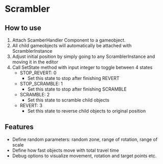 # Scrambler

## How to use
1. Attach ScamberHandler Component to a gameobject.
2. All child gameobjects will automatically be attached with ScramblerInstance
3. Adjust initial position by simply going to any ScramblerInstance and moving it in the editor
4. Call SetState method with input integer to toggle between 4 states
    - STOP_REVERT: 0
        - Set this state to stop after finishing REVERT
    - STOP_SCRAMBLE: 1
        - Set this state to stop after finishing SCRAMBLE
    - SCRAMBLE: 2
        - Set this state to scramble child objects 
    - REVERT: 3
        - Set this state to reverse child objects to original position
    
## Features
- Define random parameters: random zone, range of rotation, range of scale
- Define how fast objects move with total travel time
- Debug options to visualize movement, rotation and target points etc.